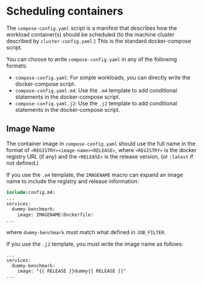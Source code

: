 # Scheduling containers

The `compose-config.yaml` script is a manifest that describes how the workload container(s) should be scheduled (to the machine cluster described by `cluster-config.yaml`.) This is the standard docker-compose script.  

You can choose to write `compose-config.yaml` in any of the following formats:
- `compose-config.yaml`: For simple workloads, you can directly write the docker-compose script.  
- `compose-config.yaml.m4`: Use the `.m4` template to add conditional statements in the docker-compose script.  
- `compose-config.yaml.j2`: Use the `.j2` template to add conditional statements in the docker-compose script.  

## Image Name

The container image in `compose-config.yaml` should use the full name in the format of `<REGISTRY><image-name><RELEASE>`, where `<REGISTRY>` is the docker registry URL (if any) and the `<RELEASE>` is the release version, (or `:latest` if not defined.)

If you use the `.m4` template, the `IMAGENAME` macro can expand an image name to include the registry and release information:

```m4
include(config.m4)
...
services:
  dummy-benchmark:
    image: IMAGENAME(Dockerfile)
...
```
where `dummy-benchmark` must match what defined in `JOB_FILTER`.  

If you use the `.j2` template, you must write the image name as follows:

```jinja
...
services:
  dummy-benchmark:
    image: "{{ RELEASE }}dummy{{ RELEASE }}"
...
```

